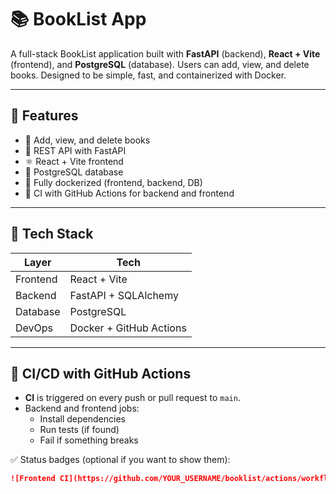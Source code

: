 # 📚 BookList App

A full-stack BookList application built with **FastAPI** (backend), **React + Vite** (frontend), and **PostgreSQL** (database). Users can add, view, and delete books. Designed to be simple, fast, and containerized with Docker.

---

## 🚀 Features

- 📖 Add, view, and delete books
- 🔗 REST API with FastAPI
- ⚛️ React + Vite frontend
- 🐘 PostgreSQL database
- 🐳 Fully dockerized (frontend, backend, DB)
- 🔄 CI with GitHub Actions for backend and frontend

---

## 🧱 Tech Stack

| Layer     | Tech               |
|-----------|--------------------|
| Frontend  | React + Vite       |
| Backend   | FastAPI + SQLAlchemy |
| Database  | PostgreSQL         |
| DevOps    | Docker + GitHub Actions |

---

## 🧪 CI/CD with GitHub Actions

- **CI** is triggered on every push or pull request to `main`.
- Backend and frontend jobs:
  - Install dependencies
  - Run tests (if found)
  - Fail if something breaks

✅ Status badges (optional if you want to show them):
```md
![Frontend CI](https://github.com/YOUR_USERNAME/booklist/actions/workflows/ci.yml/badge.svg?branch=main)
